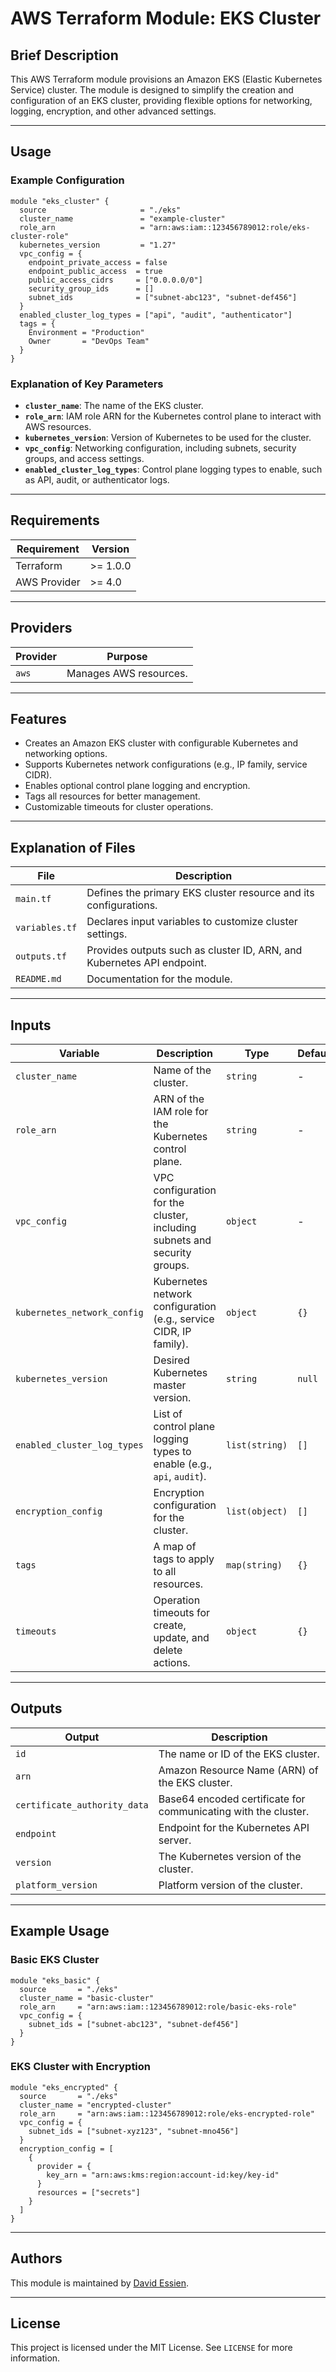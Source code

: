 # AWS Terraform Module: EKS Cluster

## Brief Description

This AWS Terraform module provisions an Amazon EKS (Elastic Kubernetes Service) cluster. The module is designed to simplify the creation and configuration of an EKS cluster, providing flexible options for networking, logging, encryption, and other advanced settings.

---

## Usage

### Example Configuration

```hcl
module "eks_cluster" {
  source                     = "./eks"
  cluster_name               = "example-cluster"
  role_arn                   = "arn:aws:iam::123456789012:role/eks-cluster-role"
  kubernetes_version         = "1.27"
  vpc_config = {
    endpoint_private_access = false
    endpoint_public_access  = true
    public_access_cidrs     = ["0.0.0.0/0"]
    security_group_ids      = []
    subnet_ids              = ["subnet-abc123", "subnet-def456"]
  }
  enabled_cluster_log_types = ["api", "audit", "authenticator"]
  tags = {
    Environment = "Production"
    Owner       = "DevOps Team"
  }
}
```

### Explanation of Key Parameters

- **`cluster_name`**: The name of the EKS cluster.
- **`role_arn`**: IAM role ARN for the Kubernetes control plane to interact with AWS resources.
- **`kubernetes_version`**: Version of Kubernetes to be used for the cluster.
- **`vpc_config`**: Networking configuration, including subnets, security groups, and access settings.
- **`enabled_cluster_log_types`**: Control plane logging types to enable, such as API, audit, or authenticator logs.

---

## Requirements

| **Requirement** | **Version** |
| --------------- | ----------- |
| Terraform       | >= 1.0.0    |
| AWS Provider    | >= 4.0      |

---

## Providers

| **Provider** | **Purpose**            |
| ------------ | ---------------------- |
| `aws`        | Manages AWS resources. |

---

## Features

- Creates an Amazon EKS cluster with configurable Kubernetes and networking options.
- Supports Kubernetes network configurations (e.g., IP family, service CIDR).
- Enables optional control plane logging and encryption.
- Tags all resources for better management.
- Customizable timeouts for cluster operations.

---

## Explanation of Files

| **File**       | **Description**                                                        |
| -------------- | ---------------------------------------------------------------------- |
| `main.tf`      | Defines the primary EKS cluster resource and its configurations.       |
| `variables.tf` | Declares input variables to customize cluster settings.                |
| `outputs.tf`   | Provides outputs such as cluster ID, ARN, and Kubernetes API endpoint. |
| `README.md`    | Documentation for the module.                                          |

---

## Inputs

| **Variable**                | **Description**                                                           | **Type**       | **Default** | **Required** |
| --------------------------- | ------------------------------------------------------------------------- | -------------- | ----------- | ------------ |
| `cluster_name`              | Name of the cluster.                                                      | `string`       | -           | Yes          |
| `role_arn`                  | ARN of the IAM role for the Kubernetes control plane.                     | `string`       | -           | Yes          |
| `vpc_config`                | VPC configuration for the cluster, including subnets and security groups. | `object`       | -           | Yes          |
| `kubernetes_network_config` | Kubernetes network configuration (e.g., service CIDR, IP family).         | `object`       | `{}`        | No           |
| `kubernetes_version`        | Desired Kubernetes master version.                                        | `string`       | `null`      | No           |
| `enabled_cluster_log_types` | List of control plane logging types to enable (e.g., `api`, `audit`).     | `list(string)` | `[]`        | No           |
| `encryption_config`         | Encryption configuration for the cluster.                                 | `list(object)` | `[]`        | No           |
| `tags`                      | A map of tags to apply to all resources.                                  | `map(string)`  | `{}`        | No           |
| `timeouts`                  | Operation timeouts for create, update, and delete actions.                | `object`       | `{}`        | No           |

---

## Outputs

| **Output**                   | **Description**                                                |
| ---------------------------- | -------------------------------------------------------------- |
| `id`                         | The name or ID of the EKS cluster.                             |
| `arn`                        | Amazon Resource Name (ARN) of the EKS cluster.                 |
| `certificate_authority_data` | Base64 encoded certificate for communicating with the cluster. |
| `endpoint`                   | Endpoint for the Kubernetes API server.                        |
| `version`                    | The Kubernetes version of the cluster.                         |
| `platform_version`           | Platform version of the cluster.                               |

---

## Example Usage

### Basic EKS Cluster

```hcl
module "eks_basic" {
  source       = "./eks"
  cluster_name = "basic-cluster"
  role_arn     = "arn:aws:iam::123456789012:role/basic-eks-role"
  vpc_config = {
    subnet_ids = ["subnet-abc123", "subnet-def456"]
  }
}
```

### EKS Cluster with Encryption

```hcl
module "eks_encrypted" {
  source       = "./eks"
  cluster_name = "encrypted-cluster"
  role_arn     = "arn:aws:iam::123456789012:role/eks-encrypted-role"
  vpc_config = {
    subnet_ids = ["subnet-xyz123", "subnet-mno456"]
  }
  encryption_config = [
    {
      provider = {
        key_arn = "arn:aws:kms:region:account-id:key/key-id"
      }
      resources = ["secrets"]
    }
  ]
}
```

---

## Authors

This module is maintained by [David Essien](https://davidessien.com).

---

## License

This project is licensed under the MIT License. See `LICENSE` for more information.
